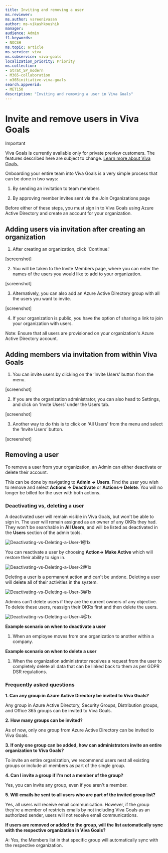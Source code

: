 ```yaml
---
title: Inviting and removing a user
ms.reviewer: 
ms.author: vsreenivasan
author: ms-vikashkoushik
manager: 
audience: Admin
f1.keywords:
- NOCSH
ms.topic: article
ms.service: viva
ms.subservice: viva-goals
localization_priority: Priority
ms.collection:  
- Strat_SP_modern
- M365-collaboration
- m365initiative-viva-goals  
search.appverid:
- MET150
description: "Inviting and removing a user in Viva Goals"
---
```


# Invite and remove users in Viva Goals

> [!IMPORTANT] 
> Viva Goals is currently available only for private preview customers. The features described here are subject to change. [Learn more about Viva Goals.](https://go.microsoft.com/fwlink/?linkid=2189933)

Onboarding your entire team into Viva Goals is a very simple process that can be done in two ways: 

1. By sending an invitation to team members 

2. By approving member invites sent via the Join Organizations page 

Before either of these steps, you must sign in to Viva Goals using Azure Active Directory and create an account for your organization.  

## Adding users via invitation after creating an organization 

1. After creating an organization, click 'Continue.'

[screenshot] 

2. You will be taken to the Invite Members page, where you can enter the names of the users you would like to add to your organization. 

[screenshot] 

3. Alternatively, you can also add an Azure Active Directory group with all the users you want to invite. 

[screenshot] 

4. If your organization is public, you have the option of sharing a link to join your organization with users. 

Note: Ensure that all users are provisioned on your organization's Azure Active Directory account. 

## Adding members via invitation from within Viva Goals

1. You can invite users by clicking on the ‘Invite Users’ button from the menu. 

[screenshot] 

2. If you are the organization administrator, you can also head to Settings, and click on ‘Invite Users’ under the Users tab. 

[screenshot] 

3. Another way to do this is to click on 'All Users' from the menu and select the ‘Invite Users’ button. 

[screenshot] 

## Removing a user 

To remove a user from your organization, an Admin can either deactivate or delete their account. 

This can be done by navigating to **Admin -> Users**. Find the user you wish to remove and select **Actions -> Deactivate** or **Actions-> Delete**. You will no longer be billed for the user with both actions.

### Deactivating vs, deleting a user

A deactivated user will remain visible in Viva Goals, but won't be able to sign in. The user will remain assigned as an owner of any OKRs they had. They won't be searchable in **All Users**, and will be listed as deactivated in the **Users** section of the admin tools. 

![Deactivating-vs-Deleting-a-User-1@1x](https://user-images.githubusercontent.com/100967547/166553088-c72a4352-1b2e-4436-91bd-0016eec5a416.jpg)


You can reactivate a user by choosing **Action-> Make Active** which will restore their ability to sign in.

![Deactivating-vs-Deleting-a-User-2@1x](https://user-images.githubusercontent.com/100967547/166553160-a29ada87-daeb-4d4f-96c8-25bfb7b84f3b.jpg)

Deleting a user is a permanent action and can't be undone. Deleting a user will delete all of their activities in the system.

![Deactivating-vs-Deleting-a-User-3@1x](https://user-images.githubusercontent.com/100967547/166553205-eb949cd4-30a2-4b50-8b24-a01a1b63f4ba.jpg)

Admins can’t delete users if they are the current owners of any objective. To delete these users, reassign their OKRs first and then delete the users.

![Deactivating-vs-Deleting-a-User-4@1x](https://user-images.githubusercontent.com/100967547/166553239-9a0f80fc-0838-44e9-9430-3d68df2b1f27.jpg)

**Example scenario on when to deactivate a user**

1. When an employee moves from one organization to another within a company.

**Example scenario on when to delete a user**

1. When the organization administrator receives a request from the user to completely delete all data that can be linked back to them as per GDPR DSR regulations.

### Frequently asked questions

**1. Can any group in Azure Active Directory be invited to Viva Goals?**

Any group in Azure Active Directory, Security Groups, Distribution groups, and Office 365 groups can be invited to Viva Goals. 

**2. How many groups can be invited?** 

As of now, only one group from Azure Active Directory can be invited to Viva Goals. 

**3. If only one group can be added, how can administrators invite an entire organization to Viva Goals?**

To invite an entire organization, we recommend users nest all existing groups or include all members as part of the single group.  

**4. Can I invite a group if I'm not a member of the group?**

Yes, you can invite any group, even if you aren't a member.

**5. Will emails be sent to all users who are part of the invited group list?**

Yes, all users will receive email communication. However, if the group they're a member of restricts emails by not including Viva Goals as an authorized sender, users will not receive email communications.

**If users are removed or added to the group, will the list automatically sync with the respective organization in Viva Goals?**

A: Yes, the Members list in that specific group will automatically sync with the respective organization. 
